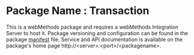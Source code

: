 # Package Name : Transaction
This is a webMethods package and requires a webMethods Integration Server to host it. Package versioning and configuration can be found in the package [manifest](./Transaction/manifest.v3) file. Service and API documentation is available on the package's home page http://&lt;server&gt;:&lt;port&gt;/&lt;packagename>.